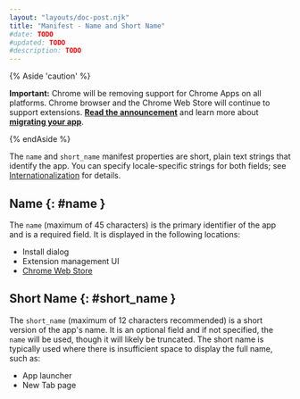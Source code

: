 ```yaml
---
layout: "layouts/doc-post.njk"
title: "Manifest - Name and Short Name"
#date: TODO
#updated: TODO
#description: TODO
---
```


{% Aside 'caution' %}

**Important:** Chrome will be removing support for Chrome Apps on all platforms. Chrome browser and
the Chrome Web Store will continue to support extensions. [**Read the announcement**][1] and learn
more about [**migrating your app**][2].

{% endAside %}

The `name` and `short_name` manifest properties are short, plain text strings that identify the app.
You can specify locale-specific strings for both fields; see [Internationalization][3] for details.

## Name {: #name }

The `name` (maximum of 45 characters) is the primary identifier of the app and is a required field.
It is displayed in the following locations:

- Install dialog
- Extension management UI
- [Chrome Web Store][4]

## Short Name {: #short_name }

The `short_name` (maximum of 12 characters recommended) is a short version of the app's name. It is
an optional field and if not specified, the `name` will be used, though it will likely be truncated.
The short name is typically used where there is insufficient space to display the full name, such
as:

- App launcher
- New Tab page

[1]: https://blog.chromium.org/2020/08/changes-to-chrome-app-support-timeline.html
[2]: /apps/migration
[3]: /extensions/i18n
[4]: https://chrome.google.com/webstore
